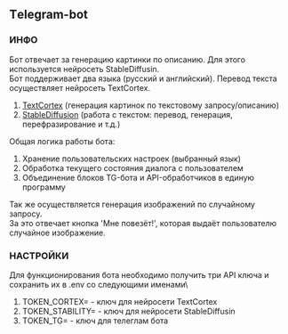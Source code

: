 ## Тelegram-bot

### ИНФО
Бот отвечает за генерацию картинки по описанию. Для этого используется нейросеть StableDiffusin. \
Бот поддерживает два языка (русский и английский). Перевод текста осуществляет нейросеть TextCortex. 

1. [TextCortex](https://docs.textcortex.com/api) (генерация картинок по текстовому запросу/описанию)
2. [StableDiffusion](https://platform.stability.ai/docs/api-reference) (работа с текстом: перевод, генерация, перефразирование и т.д.)

Общая логика работы бота: 
1. Хранение пользовательских настроек (выбранный язык)
2. Обработка текущего состояния диалога с пользователем
3. Объединение блоков TG-бота и API-обработчиков в единую программу

Так же осуществляется генерация изображений по случайному запросу. \
За это отвечает кнопка 'Мне повезёт!', которая выдаёт пользователю случайное изображение. 


### НАСТРОЙКИ
Для функционирования бота необходимо получить три API ключа и сохранить их в .env со следующими именами\
1. TOKEN_CORTEX=  - ключ для нейросети TextCortex
2. TOKEN_STABILITY=  - ключ для нейросети StableDiffusin
3. TOKEN_TG=  - ключ для телеглам бота 



